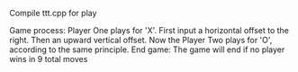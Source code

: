 Compile ttt.cpp for play

Game process:
                Player One plays for 'X'.
                First input a horizontal offset to the right.
                Then an upward vertical offset.
                Now the Player Two plays for 'O', according to the same principle.
End game:
                The game will end if no player wins in 9 total moves